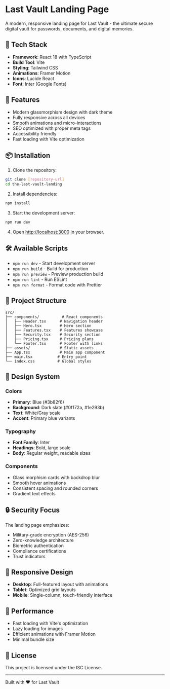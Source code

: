# Last Vault Landing Page

A modern, responsive landing page for Last Vault - the ultimate secure digital vault for passwords, documents, and digital memories.

## 🔧 Tech Stack

- **Framework**: React 18 with TypeScript
- **Build Tool**: Vite
- **Styling**: Tailwind CSS
- **Animations**: Framer Motion
- **Icons**: Lucide React
- **Font**: Inter (Google Fonts)

## 🚀 Features

- Modern glassmorphism design with dark theme
- Fully responsive across all devices
- Smooth animations and micro-interactions
- SEO optimized with proper meta tags
- Accessibility friendly
- Fast loading with Vite optimization

## 📦 Installation

1. Clone the repository:
```bash
git clone [repository-url]
cd the-last-vault-landing
```

2. Install dependencies:
```bash
npm install
```

3. Start the development server:
```bash
npm run dev
```

4. Open [http://localhost:3000](http://localhost:3000) in your browser.

## 🛠️ Available Scripts

- `npm run dev` - Start development server
- `npm run build` - Build for production
- `npm run preview` - Preview production build
- `npm run lint` - Run ESLint
- `npm run format` - Format code with Prettier

## 📁 Project Structure

```
src/
├── components/          # React components
│   ├── Header.tsx      # Navigation header
│   ├── Hero.tsx        # Hero section
│   ├── Features.tsx    # Features showcase
│   ├── Security.tsx    # Security section
│   ├── Pricing.tsx     # Pricing plans
│   └── Footer.tsx      # Footer with links
├── assets/             # Static assets
├── App.tsx             # Main app component
├── main.tsx           # Entry point
└── index.css          # Global styles
```

## 🎨 Design System

### Colors
- **Primary**: Blue (#3b82f6)
- **Background**: Dark slate (#0f172a, #1e293b)
- **Text**: White/Gray scale
- **Accent**: Primary blue variants

### Typography
- **Font Family**: Inter
- **Headings**: Bold, large scale
- **Body**: Regular weight, readable sizes

### Components
- Glass morphism cards with backdrop blur
- Smooth hover animations
- Consistent spacing and rounded corners
- Gradient text effects

## 🔒 Security Focus

The landing page emphasizes:
- Military-grade encryption (AES-256)
- Zero-knowledge architecture
- Biometric authentication
- Compliance certifications
- Trust indicators

## 📱 Responsive Design

- **Desktop**: Full-featured layout with animations
- **Tablet**: Optimized grid layouts
- **Mobile**: Single-column, touch-friendly interface

## 🌟 Performance

- Fast loading with Vite's optimization
- Lazy loading for images
- Efficient animations with Framer Motion
- Minimal bundle size

## 📄 License

This project is licensed under the ISC License.

---

Built with ❤️ for Last Vault 